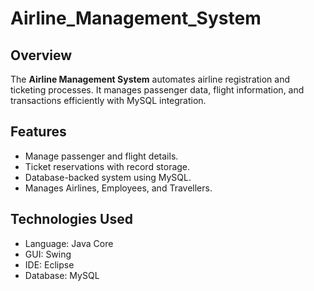 # Airline_Management_System

## Overview
The **Airline Management System** automates airline registration and ticketing processes. It manages passenger data, flight information, and transactions efficiently with MySQL integration.

## Features
- Manage passenger and flight details.
- Ticket reservations with record storage.
- Database-backed system using MySQL.
- Manages Airlines, Employees, and Travellers.

## Technologies Used
- Language: Java Core
- GUI: Swing
- IDE: Eclipse
- Database: MySQL

